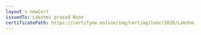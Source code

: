 ```yaml
--- 
layout : newCert 
issuedTo: Lakshmi prasad Nune 
certificatePath: https://certifyme.online/img/cert/agilencr2020/LakshmiprasadNune_2388c.png
--- 
```

